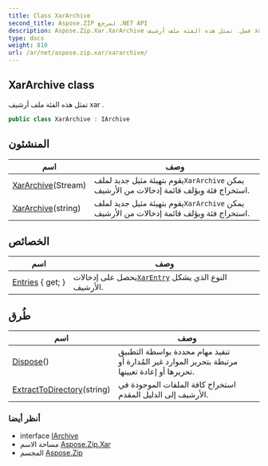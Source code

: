 ```yaml
---
title: Class XarArchive
second_title: Aspose.ZIP لمرجع .NET API
description: Aspose.Zip.Xar.XarArchive فصل. تمثل هذه الفئة ملف أرشيف xar .
type: docs
weight: 810
url: /ar/net/aspose.zip.xar/xararchive/
---
```

## XarArchive class

تمثل هذه الفئة ملف أرشيف xar .

```csharp
public class XarArchive : IArchive
```

## المنشئون

| اسم | وصف |
| --- | --- |
| [XarArchive](xararchive/#constructor)(Stream) | يقوم بتهيئة مثيل جديد لملف`XarArchive` يمكن استخراج فئة ويؤلف قائمة إدخالات من الأرشيف. |
| [XarArchive](xararchive/#constructor_1)(string) | يقوم بتهيئة مثيل جديد لملف`XarArchive` يمكن استخراج فئة ويؤلف قائمة إدخالات من الأرشيف. |

## الخصائص

| اسم | وصف |
| --- | --- |
| [Entries](../../aspose.zip.xar/xararchive/entries/) { get; } | يحصل على إدخالات[`XarEntry`](../xarentry/) النوع الذي يشكل الأرشيف. |

## طُرق

| اسم | وصف |
| --- | --- |
| [Dispose](../../aspose.zip.xar/xararchive/dispose/)() | تنفيذ مهام محددة بواسطة التطبيق مرتبطة بتحرير الموارد غير المُدارة أو تحريرها أو إعادة تعيينها. |
| [ExtractToDirectory](../../aspose.zip.xar/xararchive/extracttodirectory/)(string) | استخراج كافة الملفات الموجودة في الأرشيف إلى الدليل المقدم. |

### أنظر أيضا

* interface [IArchive](../../aspose.zip/iarchive/)
* مساحة الاسم [Aspose.Zip.Xar](../../aspose.zip.xar/)
* المجسم [Aspose.Zip](../../)


